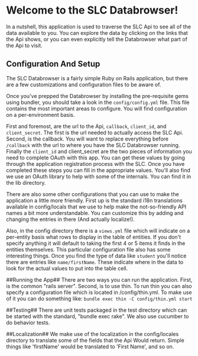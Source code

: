 # Welcome to the SLC Databrowser! #

In a nutshell, this application is used to traverse the SLC Api to see all of the data available to you.
You can explore the data by clicking on the links that the Api shows, or you can even explicitly tell
the Databrowser what part of the Api to visit.

## Configuration And Setup ##
The SLC Databrowser is a fairly simple Ruby on Rails application, but there are a few customizations and
configuration files to be aware of.

Once you've prepped the Databrowser by installing the pre-requisite gems using bundler, you should take
a look in the `config/config.yml` file. This file contains the most important areas to configure. You will
find configuration on a per-environment basis.

First and foremost, are the url to the Api, `callback`, `client_id`, and `client_secret`. The first is the url
needed to actually access the SLC Api. Second, is the callback. You will want to replace everything before
`/callback` with the url to where you have the SLC Databrowser running. Finally the `client_id` and
client_secret are the two pieces of information you need to complete OAuth with this app. You can get these
values by going through the application registration process with the SLC. Once you have completed these
steps you can fill in the appropriate values. You'll also find we use an OAuth library to help with some
of the internals. You can find it in the lib directory.

There are also some other configurations that you can use to make the application a little more friendly.
First up is the standard i18n translations available in config/locals that we use to help make the
not-so-friendly API names a bit more understandable. You can customize this by adding and changing
the entries in there (And actually localize!).

Also, in the config directory there is a `views.yml` file which will indicate on a per-entity basis what
rows to display in the table of entities. If you don't specify anything it will default to taking the
first 4 or 5 items it finds in the entities themselves. This particular configuration file also has
some interesting things. Once you find the type of data like `student` you'll notice there are entries
like `name/firstName`. These indicate where in the data to look for the actual values to put into the
table cell.

##Running the App##
There are two ways you can run the application. First, is the common "rails server". Second, is to use thin.
To run thin you can also specify a configuration file which is located in /config/thin.yml. To make use
of it you can do something like: `bundle exec thin -C config/thin.yml start`

##Testing##
There are unit tests packaged in the test directory which can be started with the standard, "bundle exec rake".
We also use cucumber to do behavior tests.

##Localization##
We make use of the localization in the config/locales directory to translate some of the fields that the Api
Would return. Simple things like 'firstName' would be translated to 'First Name', and so on.


